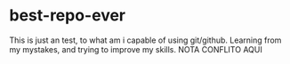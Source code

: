 # best-repo-ever
This is just an test, to what am i capable of using git/github.
Learning from my mystakes, and trying to improve my skills.
NOTA CONFLITO AQUI
